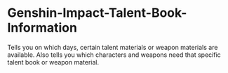 # Genshin-Impact-Talent-Book-Information
Tells you on which days, certain talent materials or weapon materials are available. Also tells you which characters and weapons need that specific talent book or weapon material.
